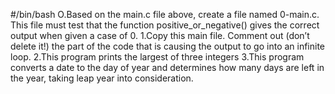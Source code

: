 #/bin/bash
O.Based on the main.c file above, create a file named 0-main.c. This file must test that the function positive_or_negative() gives the correct output when given a case of 0.
1.Copy this main file. Comment out (don’t delete it!) the part of the code that is causing the output to go into an infinite loop.
2.This program prints the largest of three integers
3.This program converts a date to the day of year and determines how many days are left in the year, taking leap year into consideration.

